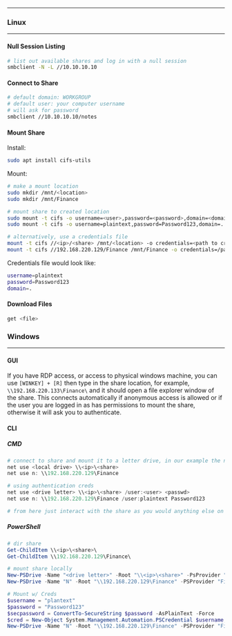 -- -
### Linux
-- -
#### Null Session Listing
```bash
# list out available shares and log in with a null session
smbclient -N -L //10.10.10.10
```
#### Connect to Share
```bash
# default domain: WORKGROUP
# default user: your computer username
# will ask for password
smbclient //10.10.10.10/notes
```
#### Mount Share
Install:
```bash
sudo apt install cifs-utils
```
Mount: 
```bash
# make a mount location
sudo mkdir /mnt/<location>
sudo mkdir /mnt/Finance

# mount share to created location
sudo mount -t cifs -o username=<user>,password=<password>,domain=<domain> //<ip>/<share> /mnt/<location>
sudo mount -t cifs -o username=plaintext,password=Password123,domain=. //192.168.220.129/Finance /mnt/Finance

# alternatively, use a credentials file
mount -t cifs //<ip>/<share> /mnt/<location> -o credentials=<path to creds file>
mount -t cifs //192.168.220.129/Finance /mnt/Finance -o credentials=/path/credentialfile
```
Credentials file would look like:
```bash
username=plaintext
password=Password123
domain=.
```
#### Download Files
```bash
get <file> 
```
### Windows
-- -
#### GUI
If you have RDP access, or access to physical windows machine, you can use `[WINKEY] + [R]` then type in the share location, for example, `\\192.168.220.133\Finance\` and it should open a file explorer window of the share. This connects automatically if anonymous access is allowed or if the user you are logged in as has permissions to mount the share, otherwise it will ask you to authenticate. 
#### CLI
##### CMD
```powershell
# connect to share and mount it to a letter drive, in our example the n:\ drive.
net use <local drive> \\<ip>\<share>
net use n: \\192.168.220.129\Finance

# using authentication creds
net use <drive letter> \\<ip>\<share> /user:<user> <passwd>
net use n: \\192.168.220.129\Finance /user:plaintext Password123

# from here just interact with the share as you would anything else on the local system. 
```
##### PowerShell
```powershell
# dir share
Get-ChildItem \\<ip>\<share>\
Get-ChildItem \\192.168.220.129\Finance\

# mount share locally
New-PSDrive -Name "<drive letter>" -Root "\\<ip>\<share>" -PsProvider "FileSystem"
New-PSDrive -Name "N" -Root "\\192.168.220.129\Finance" -PSProvider "FileSystem"

# Mount w/ Creds
$username = "plantext"
$password = "Password123"
$secpassword = ConvertTo-SecureString $password -AsPlainText -Force
$cred = New-Object System.Management.Automation.PSCredential $username, $secpassword
New-PSDrive -Name "N" -Root "\\192.168.220.129\Finance" -PSProvider "FileSystem" -Credential $cred
```